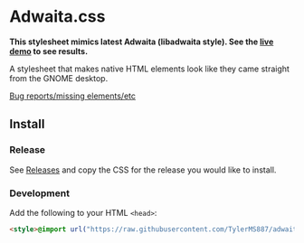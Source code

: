# Adwaita.css

**This stylesheet mimics latest Adwaita (libadwaita style). See the [live demo](https://tylerms887.github.io/adwaita.css)
to see results.**

A stylesheet that makes native HTML elements look like they came straight from the GNOME
desktop.

[Bug reports/missing elements/etc](https://github.com/TylerMS887/adwaita.css/issues)

## Install

### Release

See [Releases](https://github.com/TylerMS887/adwaita.css/releases) and copy the CSS for the
release you would like to install.

### Development

Add the following to your HTML `<head>`:

```html
<style>@import url("https://raw.githubusercontent.com/TylerMS887/adwaita.css/main/adwaita.css")</style>
```
